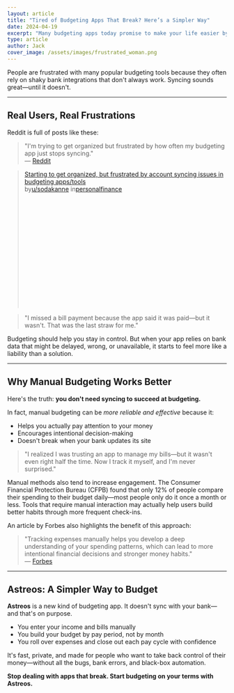 ```yaml
---
layout: article
title: "Tired of Budgeting Apps That Break? Here’s a Simpler Way"
date: 2024-04-19
excerpt: "Many budgeting apps today promise to make your life easier by syncing with your bank. But in reality, syncing isn't always reliable or safe. Learn why manual budgeting might be a better approach."
type: article
author: Jack
cover_image: /assets/images/frustrated_woman.png
---
```


People are frustrated with many popular budgeting tools because they often rely on shaky bank integrations that don't always work. Syncing sounds great—until it doesn't.

---

## Real Users, Real Frustrations

Reddit is full of posts like these:

> "I'm trying to get organized but frustrated by how often my budgeting app just stops syncing."  
> — <a href="https://www.reddit.com/r/personalfinance/comments/rqkpei/starting_to_get_organized_but_frustrated_by/?utm_source=chatgpt.com" target="_blank">Reddit</a>

<blockquote class="reddit-embed-bq" style="height:316px" data-embed-height="316"><a href="https://www.reddit.com/r/personalfinance/comments/rqkpei/starting_to_get_organized_but_frustrated_by/" target="_blank">Starting to get organized, but frustrated by account syncing issues in budgeting apps/tools</a><br> by<a href="https://www.reddit.com/user/sodakanne/" target="_blank">u/sodakanne</a> in<a href="https://www.reddit.com/r/personalfinance/" target="_blank">personalfinance</a></blockquote><script async="" src="https://embed.reddit.com/widgets.js" charset="UTF-8"></script>

> "I missed a bill payment because the app said it was paid—but it wasn't. That was the last straw for me."

Budgeting should help you stay in control. But when your app relies on bank data that might be delayed, wrong, or unavailable, it starts to feel more like a liability than a solution.

---

## Why Manual Budgeting Works Better

Here's the truth: **you don't need syncing to succeed at budgeting.**

In fact, manual budgeting can be *more reliable and effective* because it:

- Helps you actually pay attention to your money
- Encourages intentional decision-making
- Doesn't break when your bank updates its site

> "I realized I was trusting an app to manage my bills—but it wasn't even right half the time. Now I track it myself, and I'm never surprised."

Manual methods also tend to increase engagement. The Consumer Financial Protection Bureau (CFPB) found that only 12% of people compare their spending to their budget daily—most people only do it once a month or less. Tools that require manual interaction may actually help users build better habits through more frequent check-ins.

An article by Forbes also highlights the benefit of this approach:

> "Tracking expenses manually helps you develop a deep understanding of your spending patterns, which can lead to more intentional financial decisions and stronger money habits."  
> — <a href="https://www.forbes.com/sites/truetamplin/2025/01/15/the-benefits-of-expense-tracking-and-how-you-can-do-it-effectively/" target="_blank">Forbes</a>

---

## Astreos: A Simpler Way to Budget

**Astreos** is a new kind of budgeting app. It doesn't sync with your bank—and that's on purpose.

- You enter your income and bills manually
- You build your budget by pay period, not by month
- You roll over expenses and close out each pay cycle with confidence

It's fast, private, and made for people who want to take back control of their money—without all the bugs, bank errors, and black-box automation.

**Stop dealing with apps that break. Start budgeting on your terms with Astreos.**